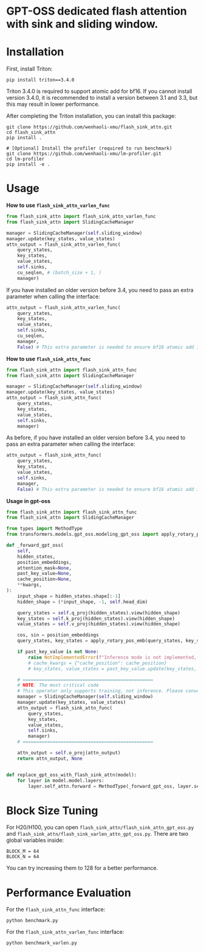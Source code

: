 # GPT-OSS dedicated flash attention with sink and sliding window.

# Installation

First, install Triton:

```
pip install triton==3.4.0
```

Triton 3.4.0 is required to support atomic add for bf16.
If you cannot install version 3.4.0, it is recommended to install a version between 3.1 and 3.3, but this may result in lower performance.

After completing the Triton installation, you can install this package:

```
git clone https://github.com/wenhaoli-xmu/flash_sink_attn.git
cd flash_sink_attn
pip install .
```

```
# [Optional] Install the profiler (required to run benchmark)
git clone https://github.com/wenhaoli-xmu/lm-profiler.git
cd lm-profiler
pip install -e .
```

# Usage

**How to use `flash_sink_attn_varlen_func`**

```python
from flash_sink_attn import flash_sink_attn_varlen_func
from flash_sink_attn import SlidingCacheManager

manager = SlidingCacheManager(self.sliding_window)
manager.update(key_states, value_states)
attn_output = flash_sink_attn_varlen_func(
    query_states,
    key_states,
    value_states,
    self.sinks,
    cu_seqlen, # (batch_size + 1, )
    manager)
```

If you have installed an older version before 3.4, you need to pass an extra parameter when calling the interface:

```python
attn_output = flash_sink_attn_varlen_func(
    query_states,
    key_states,
    value_states,
    self.sinks,
    cu_seqlen,
    manager,
    False) # This extra parameter is needed to ensure bf16 atomic add is not used
```

**How to use `flash_sink_attn_func`**

```python
from flash_sink_attn import flash_sink_attn_func
from flash_sink_attn import SlidingCacheManager

manager = SlidingCacheManager(self.sliding_window)
manager.update(key_states, value_states)
attn_output = flash_sink_attn_func(
    query_states,
    key_states,
    value_states,
    self.sinks,
    manager)
```

As before, if you have installed an older version before 3.4, you need to pass an extra parameter when calling the interface:

```python
attn_output = flash_sink_attn_func(
    query_states,
    key_states,
    value_states,
    self.sinks,
    manager,
    False) # This extra parameter is needed to ensure bf16 atomic add is not used
```

**Usage in gpt-oss**

```python
from flash_sink_attn import flash_sink_attn_func
from flash_sink_attn import SlidingCacheManager

from types import MethodType
from transformers.models.gpt_oss.modeling_gpt_oss import apply_rotary_pos_emb

def _forward_gpt_oss(
    self,
    hidden_states,
    position_embeddings,
    attention_mask=None,
    past_key_value=None,
    cache_position=None,
    **kwargs,
):
    input_shape = hidden_states.shape[:-1]
    hidden_shape = (*input_shape, -1, self.head_dim)

    query_states = self.q_proj(hidden_states).view(hidden_shape)
    key_states = self.k_proj(hidden_states).view(hidden_shape)
    value_states = self.v_proj(hidden_states).view(hidden_shape)

    cos, sin = position_embeddings
    query_states, key_states = apply_rotary_pos_emb(query_states, key_states, cos, sin)

    if past_key_value is not None:
        raise NotImplementedError(f"Inference mode is not implemented, please switch to eager attention.")
        # cache_kwargs = {"cache_position": cache_position}
        # key_states, value_states = past_key_value.update(key_states, value_states, self.layer_idx, cache_kwargs)

    # ================================================
    # NOTE: The most critical code
    # This operator only supports training, not inference. Please convert to eager attention for inference.
    manager = SlidingCacheManager(self.sliding_window)
    manager.update(key_states, value_states)
    attn_output = flash_sink_attn_func(
        query_states,
        key_states,
        value_states,
        self.sinks,
        manager)
    # ================================================

    attn_output = self.o_proj(attn_output)
    return attn_output, None


def replace_gpt_oss_with_flash_sink_attn(model):
    for layer in model.model.layers:
        layer.self_attn.forward = MethodType(_forward_gpt_oss, layer.self_attn)
```

# Block Size Tuning


For H20/H100, you can open `flash_sink_attn/flash_sink_attn_gpt_oss.py` and `flash_sink_attn/flash_sink_varlen_attn_gpt_oss.py`. There are two global variables inside:

```
BLOCK_M = 64
BLOCK_N = 64
```

You can try increasing them to 128 for a better performance.

# Performance Evaluation

For the `flash_sink_attn_func` interface:

```
python benchmark.py
```

For the `flash_sink_attn_varlen_func` interface:

```
python benchmark_varlen.py
```